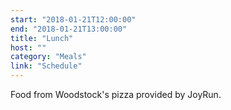 ```yaml
---
start: "2018-01-21T12:00:00"
end: "2018-01-21T13:00:00"
title: "Lunch"
host: ""
category: "Meals"
link: "Schedule"
---
```

Food from Woodstock's pizza provided by JoyRun.

